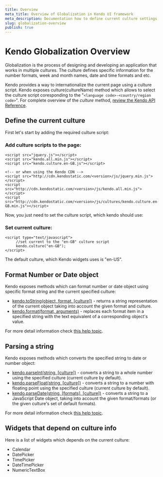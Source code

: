 ```yaml
---
title: Overview
meta_title: Overview of Globalization in Kendo UI framework
meta_description: Documentation how to define current culture settings, format number or date objects in the process of globalization.
slug: globalization-overview
publish: true
---
```

# Kendo Globalization Overview

Globalization is the process of designing and developing an application that works in multiple cultures. The culture defines specific information for the number formats, week and month names, date and time formats and etc.

Kendo provides a way to internationalize the current page using a culture script. Kendo exposes culture(cultureName) method which allows to select the culture script coresponding to the "`<language code>-<country/region code>`". For complete overview of the *culture* method, [review the Kendo API Reference](http://docs.kendoui.com/api/framework/kendo#culture).

## Define the current culture

First let's start by adding the required culture script:

### Add culture scripts to the page:

    <script src="jquery.js"></script>
    <script src="kendo.all.min.js"></script>
    <script src="kendo.culture.en-GB.js"></script>

    <!-- or when using the Kendo CDN -->
    <script src="http://cdn.kendostatic.com/<version>/js/jquery.min.js"></script>
    <script src="http://cdn.kendostatic.com/<version>/js/kendo.all.min.js"></script>
    <script src="http://cdn.kendostatic.com/<version>/js/cultures/kendo.culture.en-GB.min.js"></script>


Now, you just need to set the culture script, which kendo should use:

### Set current culture:

    <script type="text/javascript">
         //set current to the "en-GB" culture script
         kendo.culture("en-GB");
    </script>

The default culture, which Kendo widgets uses is "en-US".

## Format Number or Date object

Kendo exposes methods which can format number or date object using specific format string and the current specified culture:

- [kendo.toString(object, format, [culture])](http://docs.kendoui.com/api/framework/kendo#tostring) - returns a string representation of the current object taking into account the given format and culture.
- [kendo.format(format, arguments)](http://docs.kendoui.com/api/framework/kendo#format) -  replaces each format item in a specified string with the text equivalent of a corresponding object's value.

For more detail information check [this help topic](http://docs.kendoui.com/getting-started/framework/globalization/formatting).

## Parsing a string
Kendo exposes methods which converts the specified string to date or number object:

- [kendo.parseInt(string, [culture])](http://docs.kendoui.com/api/framework/kendo#parseInt) - converts a string to a whole number using the specified culture (current culture by default).
- [kendo.parseFloat(string, [culture])](http://docs.kendoui.com/api/framework/kendo#parseFloat) - converts a string to a number with floating point using the specified culture (current culture by default).
- [kendo.parseDate(string, [formats], [culture])](http://docs.kendoui.com/api/framework/kendo#parseDate) - converts a string to a JavaScript Date object, taking into account the given format/formats (or the given culture's set of default formats).

For more detail information check [this help topic](http://docs.kendoui.com/getting-started/framework/globalization/parsers).

## Widgets that depend on culture info

Here is a list of widgets which depends on the current culture:

- Calendar
- DatePicker
- TimePicker
- DateTimePicker
- NumericTextBox
